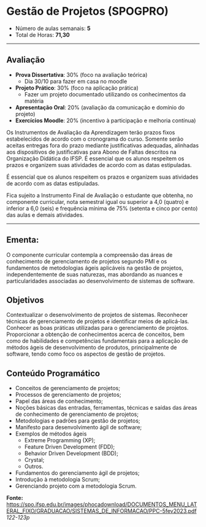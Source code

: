 # Gestão de Projetos (SPOGPRO)

- Número de aulas semanais: <b>5</b>
- Total de Horas: <b>71,30</b>

<hr>

## Avaliação 

- <b>Prova Dissertativa</b>: 30% (foco na avaliação teórica)
    - Dia 30/10 para fazer em casa no moodle
- <b>Projeto Prático</b>: 30% (foco na aplicação prática)
    - Fazer um projeto documentado utilizando os conhecimentos da matéria
- <b>Apresentação Oral</b>: 20% (avaliação da comunicação e domínio do projeto)
- <b>Exercícios Moodle</b>: 20% (incentivo à participação e melhoria contínua)

<p>Os Instrumentos de Avaliação da Aprendizagem terão prazos fixos estabelecidos de acordo com o cronograma do curso. Somente serão aceitas entregas fora do prazo mediante justificativas adequadas, alinhadas aos dispositivos de justificativas para Abono de Faltas descritos na Organização Didática do IFSP. É essencial que os alunos respeitem os prazos e organizem suas atividades de acordo com as datas estipuladas.</p>

<p>É essencial que os alunos respeitem os prazos e organizem suas atividades de acordo com as datas estipuladas.</p>

<p>Fica sujeito a Instrumento Final de Avaliação o estudante que obtenha, no componente curricular, nota semestral igual ou superior a 4,0 (quatro) e inferior a 6,0 (seis) e frequência mínima de 75% (setenta e cinco por cento) das aulas e demais atividades.</p>

<hr>

## Ementa:

<p>O componente curricular contempla a compreensão das áreas de conhecimento de gerenciamento de projetos segundo PMI e os fundamentos de metodologias ágeis aplicáveis na gestão de projetos, independentemente de suas naturezas, mas abordando as nuances e particularidades associadas ao desenvolvimento de sistemas de software.</p>

## Objetivos

<p>Contextualizar o desenvolvimento de projetos de sistemas. Reconhecer técnicas de gerenciamento de projetos e identificar meios de aplicá-las. Conhecer as boas práticas utilizadas para o gerenciamento de projetos. Proporcionar a obtenção de conhecimentos acerca de
conceitos, bem como de habilidades e competências fundamentais para a aplicação de métodos ágeis de desenvolvimento de produtos, principalmente de software, tendo como foco os aspectos de gestão de projetos.</p>

## Conteúdo Programático

- Conceitos de gerenciamento de projetos;
- Processos de gerenciamento de projetos;
- Papel das áreas de conhecimento;
- Noções básicas das entradas, ferramentas, técnicas e saídas das áreas de conhecimento de gerenciamento de projetos;
- Metodologias e padrões para gestão de projetos;
- Manifesto para desenvolvimento ágil de software;
- Exemplos de métodos ágeis
    - Extreme Programming (XP);
    - Feature Driven Development (FDD);
    - Behavior Driven Development (BDD);
    - Crystal;
    - Outros.
- Fundamentos do gerenciamento ágil de projetos;
- Introdução à metodologia Scrum;
- Gerenciando projeto com a metodologia Scrum.

<b>Fonte: </b>https://spo.ifsp.edu.br/images/phocadownload/DOCUMENTOS_MENU_LATERAL_FIXO/GRADUACAO/SISTEMAS_DE_INFORMACAO/PPC-5fev2023.pdf <i>122-123p</i>
